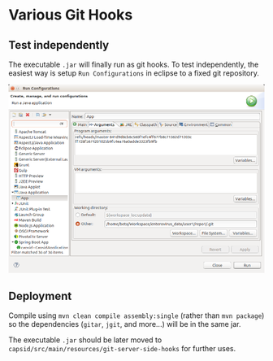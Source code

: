 # Various Git Hooks

## Test independently

The executable `.jar` will finally run as git hooks. To test independently, the easiest way is setup `Run Configurations` in eclipse to a fixed git repository.

![alt text](eclipse_run_configurations.png "")

## Deployment

Compile using `mvn clean compile assembly:single` (rather than `mvn package`) so the dependencies (`gitar`, `jgit`, and more...) will be in the same jar.

The executable `.jar` should be later moved to `capsid/src/main/resources/git-server-side-hooks` for further uses.

